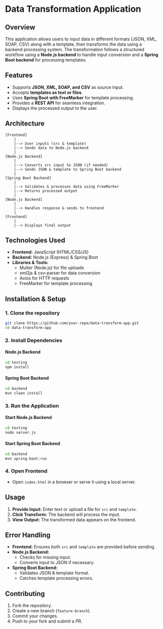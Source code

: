 # **Data Transformation Application**

## **Overview**
This application allows users to input data in different formats (JSON, XML, SOAP, CSV) along with a template, then transforms the data using a backend processing system. The transformation follows a structured workflow using a **Node.js backend** to handle input conversion and a **Spring Boot backend** for processing templates.

## **Features**
- Supports **JSON, XML, SOAP, and CSV** as source input.
- Accepts **templates as text or files**.
- Uses **Spring Boot with FreeMarker** for template processing.
- Provides a **REST API** for seamless integration.
- Displays the processed output to the user.

## **Architecture**
```
[Frontend]
    |
    |--> User inputs (src & template)
    |--> Sends data to Node.js backend
    |
[Node.js Backend]
    |
    |--> Converts src input to JSON (if needed)
    |--> Sends JSON & template to Spring Boot backend
    |
[Spring Boot Backend]
    |
    |--> Validates & processes data using FreeMarker
    |--> Returns processed output
    |
[Node.js Backend]
    |
    |--> Handles response & sends to frontend
    |
[Frontend]
    |
    |--> Displays final output
```

## **Technologies Used**
- **Frontend:** JavaScript (HTML/CSS/JS)
- **Backend:** Node.js (Express) & Spring Boot
- **Libraries & Tools:**
  - Multer (Node.js) for file uploads
  - xml2js & csv-parser for data conversion
  - Axios for HTTP requests
  - FreeMarker for template processing
  
## **Installation & Setup**

### **1. Clone the repository**
```sh
git clone https://github.com/your-repo/data-transform-app.git
cd data-transform-app
```

### **2. Install Dependencies**
#### **Node.js Backend**
```sh
cd testing
npm install
```

#### **Spring Boot Backend**
```sh
cd backend
mvn clean install
```

### **3. Run the Application**
#### **Start Node.js Backend**
```sh
cd testing
node server.js
```

#### **Start Spring Boot Backend**
```sh
cd backend
mvn spring-boot:run
```

### **4. Open Frontend**
- Open `index.html` in a browser or serve it using a local server.

## **Usage**
1. **Provide Input:** Enter text or upload a file for `src` and `template`.
2. **Click Transform:** The backend will process the input.
3. **View Output:** The transformed data appears on the frontend.

## **Error Handling**
- **Frontend:** Ensures both `src` and `template` are provided before sending.
- **Node.js Backend:**
  - Checks for missing input.
  - Converts input to JSON if necessary.
- **Spring Boot Backend:**
  - Validates JSON & template format.
  - Catches template processing errors.

## **Contributing**
1. Fork the repository.
2. Create a new branch (`feature-branch`).
3. Commit your changes.
4. Push to your fork and submit a PR.

